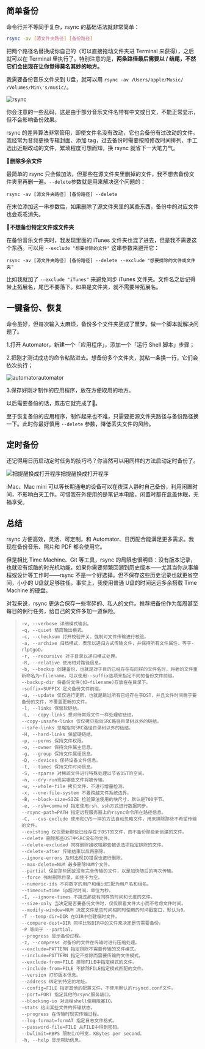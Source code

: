 ## 简单备份

命令行并不等同于复杂，rsync 的基础语法就非常简单：

```bash
rsync -av [源文件夹路径] [备份路径]
```

把两个路径名替换成你自己的（可以直接拖动文件夹进 Terminal 来获得），之后就可以在 Terminal 里执行了。特别注意的是，**两条路径最后需要以 / 结尾，不然它们会出现在让你觉得莫名其妙的地方。**

我需要备份音乐文件夹到 U盘，就可以用 `rsync -av /Users/apple/Music/ /Volumes/Min\'s/music/`。

![rsync](https://ws2.sinaimg.cn/large/006tNc79ly1ftt2dafdiuj30v40opgmp.jpg)

你会注意的一些乱码，这是由于部分音乐文件名带有中文或日文，不能正常显示，但不会影响备份效果。

rsync 的差异算法非常管用，即使文件名没有改动，它也会备份有过改动的文件。我经常为音频更换专辑封面、添加 tag，过去备份时需要按照修改时间排列、手工选出近期改动的文件，繁琐程度可想而知，换 rsync 就省下一大笔力气。

🚮**删除多余文件**

最简单的 rsync 只会做加法，但那些在源文件夹里删掉的文件，我不想去备份文件夹里再删一遍。`--delete`参数就是用来解决这个问题的：

```
rsync -av [源文件夹路径] [备份路径] --delete
```

在末位添加这一串参数后，如果删除了源文件夹里的某些东西，备份中的对应文件也会乖乖消失。

🙅**不想备份特定文件或文件夹**

在备份音乐文件夹时，我发现里面的 iTunes 文件夹也混了进去，但是我不需要这个东西。可以用 `--exclude "想要排除的文件"` 这串参数来避开它：

```
rsync -av [源文件夹路径] [备份路径] --delete --exclude "想要排除的文件或文件夹"
```

比如我就加了 `--exclude "iTunes"` 来避免同步 iTunes 文件夹。文件名之后记得带上拓展名，尾巴不要落下。如果是文件夹，就不需要带拓展名。

## 一键备份、恢复

命令虽好，但每次输入太麻烦，备份多个文件夹更成了噩梦。做一个脚本就解决问题了。

1.打开 Automator，新建一个「应用程序」，添加一个「运行 Shell 脚本」步骤；

2.把刚才测试成功的命令粘贴进去。想备份多个文件夹，就粘一条换一行，它们会依次执行；

![automator](https://ws2.sinaimg.cn/large/006tNc79ly1ftt2dpr8h7j30v40o1403.jpg)automator

3.保存好刚才制作的应用程序，放在方便取用的地方。

以后需要备份的话，双击它就完成了👏。

至于恢复备份的应用程序，制作起来也不难，只需要把源文件夹路径与备份路径换一下。此时你最好慎用 `--delete` 参数，降低丢失文件的风险。

## 定时备份

还记得用日历启动定时任务的技巧吗？你当然可以用同样的方法启动定时备份了。

![把提醒换成打开程序](https://ws2.sinaimg.cn/large/006tNc79ly1ftt2fkpws9j30v40js409.jpg)把提醒换成打开程序

iMac、Mac mini 可以等长期通电的设备可以在夜深人静时自己备份，利用闲置时间，不影响白天工作。可惜我在外使用的是笔记本电脑，闲置时都在盒盖休眠，无福享受。

## 总结

rsync 方便高效，灵活、可定制，和 Automator、日历配合能满足更多需求。我现在备份音乐、照片和 PDF 都会使用它。

但是相比 Time Machine、Git 等工具，rsync 的局限也很明显：没有版本记录，也就没有炫酷的时光机功能，如果你需要频繁回溯到历史版本——尤其当你从事编程或设计等工作时——rsync 不是一个好选择。但不保存这些历史记录也就更省空间，小小的 U盘就足够胜任，事实上，我使用普通 U盘的时间远远多余搭载 Time Machine 的硬盘。

对我来说，rsync 更适合保存一些零碎的、私人的文件。推荐把备份作为每周甚至每日的例行任务，给自己的文件多加一道保险。



> ```
> -v, --verbose 详细模式输出。
> -q, --quiet 精简输出模式。
> -c, --checksum 打开校验开关，强制对文件传输进行校验。
> -a, --archive 归档模式，表示以递归方式传输文件，并保持所有文件属性，等于-rlptgoD。
> -r, --recursive 对子目录以递归模式处理。
> -R, --relative 使用相对路径信息。
> -b, --backup 创建备份，也就是对于目的已经存在有同样的文件名时，将老的文件重新命名为~filename。可以使用--suffix选项来指定不同的备份文件前缀。
> --backup-dir 将备份文件(如~filename)存放在在目录下。
> -suffix=SUFFIX 定义备份文件前缀。
> -u, --update 仅仅进行更新，也就是跳过所有已经存在于DST，并且文件时间晚于要备份的文件，不覆盖更新的文件。
> -l, --links 保留软链结。
> -L, --copy-links 想对待常规文件一样处理软链结。
> --copy-unsafe-links 仅仅拷贝指向SRC路径目录树以外的链结。
> --safe-links 忽略指向SRC路径目录树以外的链结。
> -H, --hard-links 保留硬链结。
> -p, --perms 保持文件权限。
> -o, --owner 保持文件属主信息。
> -g, --group 保持文件属组信息。
> -D, --devices 保持设备文件信息。
> -t, --times 保持文件时间信息。
> -S, --sparse 对稀疏文件进行特殊处理以节省DST的空间。
> -n, --dry-run现实哪些文件将被传输。
> -w, --whole-file 拷贝文件，不进行增量检测。
> -x, --one-file-system 不要跨越文件系统边界。
> -B, --block-size=SIZE 检验算法使用的块尺寸，默认是700字节。
> -e, --rsh=command 指定使用rsh、ssh方式进行数据同步。
> --rsync-path=PATH 指定远程服务器上的rsync命令所在路径信息。
> -C, --cvs-exclude 使用和CVS一样的方法自动忽略文件，用来排除那些不希望传输的文件。
> --existing 仅仅更新那些已经存在于DST的文件，而不备份那些新创建的文件。
> --delete 删除那些DST中SRC没有的文件。
> --delete-excluded 同样删除接收端那些被该选项指定排除的文件。
> --delete-after 传输结束以后再删除。
> --ignore-errors 及时出现IO错误也进行删除。
> --max-delete=NUM 最多删除NUM个文件。
> --partial 保留那些因故没有完全传输的文件，以是加快随后的再次传输。
> --force 强制删除目录，即使不为空。
> --numeric-ids 不将数字的用户和组id匹配为用户名和组名。
> --timeout=time ip超时时间，单位为秒。
> -I, --ignore-times 不跳过那些有同样的时间和长度的文件。
> --size-only 当决定是否要备份文件时，仅仅察看文件大小而不考虑文件时间。
> --modify-window=NUM 决定文件是否时间相同时使用的时间戳窗口，默认为0。
> -T --temp-dir=DIR 在DIR中创建临时文件。
> --compare-dest=DIR 同样比较DIR中的文件来决定是否需要备份。
> -P 等同于 --partial。
> --progress 显示备份过程。
> -z, --compress 对备份的文件在传输时进行压缩处理。
> --exclude=PATTERN 指定排除不需要传输的文件模式。
> --include=PATTERN 指定不排除而需要传输的文件模式。
> --exclude-from=FILE 排除FILE中指定模式的文件。
> --include-from=FILE 不排除FILE指定模式匹配的文件。
> --version 打印版本信息。
> --address 绑定到特定的地址。
> --config=FILE 指定其他的配置文件，不使用默认的rsyncd.conf文件。
> --port=PORT 指定其他的rsync服务端口。
> --blocking-io 对远程shell使用阻塞IO。
> -stats 给出某些文件的传输状态。
> --progress 在传输时现实传输过程。
> --log-format=formAT 指定日志文件格式。
> --password-file=FILE 从FILE中得到密码。
> --bwlimit=KBPS 限制I/O带宽，KBytes per second。
> -h, --help 显示帮助信息。
> ```